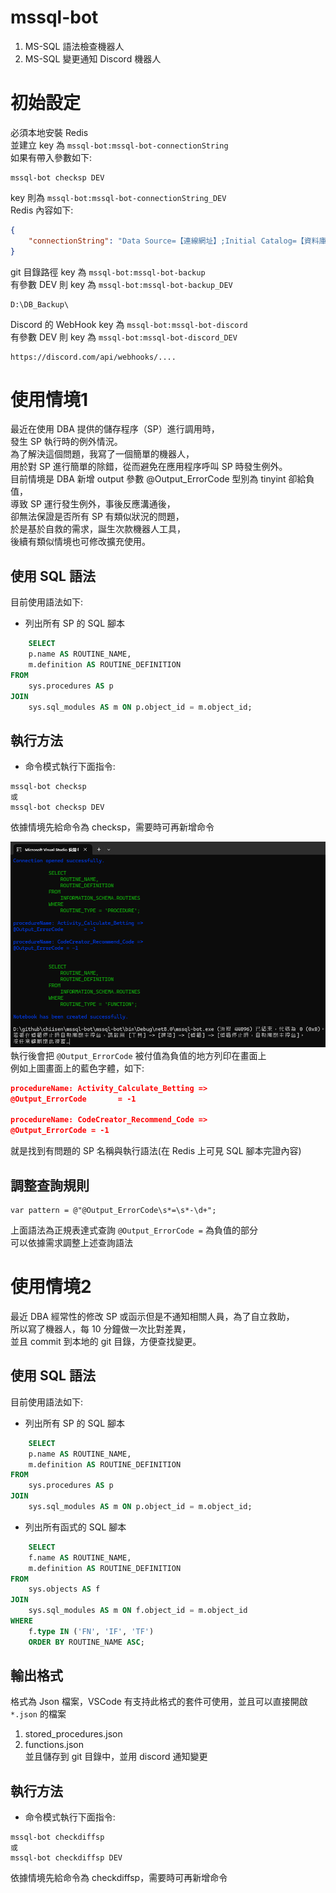 # mssql-bot
1. MS-SQL 語法檢查機器人  
2. MS-SQL 變更通知 Discord 機器人  

# 初始設定
必須本地安裝 Redis  
並建立 key 為 `mssql-bot:mssql-bot-connectionString`  
如果有帶入參數如下:  
```
mssql-bot checksp DEV
```
key 則為 `mssql-bot:mssql-bot-connectionString_DEV`  
Redis 內容如下:  
```json
{
    "connectionString": "Data Source=【連線網址】;Initial Catalog=【資料庫名稱】;User ID=【帳號】;Password=【密碼】;Connect Timeout=30;Encrypt=False;TrustServerCertificate=False;ApplicationIntent=ReadWrite;MultiSubnetFailover=False;Pooling=true;Min Pool Size=10;Max Pool Size=150;"
}
```
git 目錄路徑 key 為 `mssql-bot:mssql-bot-backup`  
有參數 DEV 則 key 為 `mssql-bot:mssql-bot-backup_DEV`  
```
D:\DB_Backup\
```
Discord 的 WebHook key 為 `mssql-bot:mssql-bot-discord`  
有參數 DEV 則 key 為 `mssql-bot:mssql-bot-discord_DEV`  
```
https://discord.com/api/webhooks/....
```

# 使用情境1
最近在使用 DBA 提供的儲存程序（SP）進行調用時，  
發生 SP 執行時的例外情況。  
為了解決這個問題，我寫了一個簡單的機器人，  
用於對 SP 進行簡單的除錯，從而避免在應用程序呼叫 SP 時發生例外。  
目前情境是 DBA 新增 output 參數 @Output_ErrorCode 型別為 tinyint 卻給負值，  
導致 SP 運行發生例外，事後反應溝通後，  
卻無法保證是否所有 SP 有類似狀況的問題，  
於是基於自救的需求，誕生次款機器人工具，  
後續有類似情境也可修改擴充使用。  

## 使用 SQL 語法
目前使用語法如下:  
- 列出所有 SP 的 SQL 腳本  
```sql
    SELECT 
    p.name AS ROUTINE_NAME, 
    m.definition AS ROUTINE_DEFINITION 
FROM 
    sys.procedures AS p
JOIN 
    sys.sql_modules AS m ON p.object_id = m.object_id;
```

## 執行方法
- 命令模式執行下面指令:
```
mssql-bot checksp
或
mssql-bot checksp DEV
```
依據情境先給命令為 checksp，需要時可再新增命令

![執行畫面](./images/MSSQL-BOT.png)
執行後會把 `@Output_ErrorCode` 被付值為負值的地方列印在畫面上  
例如上圖畫面上的藍色字體，如下:
```json
procedureName: Activity_Calculate_Betting =>
@Output_ErrorCode       = -1

procedureName: CodeCreator_Recommend_Code =>
@Output_ErrorCode = -1
```
就是找到有問題的 SP 名稱與執行語法(在 Redis 上可見 SQL 腳本完證內容)  

## 調整查詢規則
```
var pattern = @"@Output_ErrorCode\s*=\s*-\d+";
```
上面語法為正規表達式查詢 `@Output_ErrorCode =` 為負值的部分  
可以依據需求調整上述查詢語法

# 使用情境2
最近 DBA 經常性的修改 SP 或函示但是不通知相關人員，為了自立救助，  
所以寫了機器人，每 10 分鐘做一次比對差異，  
並且 commit 到本地的 git 目錄，方便查找變更。  

## 使用 SQL 語法
目前使用語法如下:  
- 列出所有 SP 的 SQL 腳本  
```sql
    SELECT 
    p.name AS ROUTINE_NAME, 
    m.definition AS ROUTINE_DEFINITION 
FROM 
    sys.procedures AS p
JOIN 
    sys.sql_modules AS m ON p.object_id = m.object_id;
```
- 列出所有函式的 SQL 腳本  
```sql
    SELECT 
    f.name AS ROUTINE_NAME, 
    m.definition AS ROUTINE_DEFINITION 
FROM 
    sys.objects AS f
JOIN 
    sys.sql_modules AS m ON f.object_id = m.object_id
WHERE 
    f.type IN ('FN', 'IF', 'TF')
    ORDER BY ROUTINE_NAME ASC;
```

## 輸出格式
格式為 Json 檔案，VSCode 有支持此格式的套件可使用，並且可以直接開啟 `*.json` 的檔案  
1. stored_procedures.json  
2. functions.json  
並且儲存到 git 目錄中，並用 discord 通知變更  

## 執行方法
- 命令模式執行下面指令:  
```
mssql-bot checkdiffsp
或
mssql-bot checkdiffsp DEV
```
依據情境先給命令為 checkdiffsp，需要時可再新增命令  

